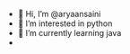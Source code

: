 - 👋 Hi, I’m @aryaansaini
- 👀 I’m interested in python 
- 🌱 I’m currently learning java
- 

<!---
aryaansaini/aryaansaini is a ✨ special ✨ repository because its `README.md` (this file) appears on your GitHub profile.
You can click the Preview link to take a look at your changes.
--->

